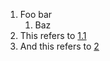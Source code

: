 1.  Foo bar
    1.  <a name='baz'></a> Baz
2.  <a name='bar'></a>This refers to [1.1](#baz)
3.  And this refers to [2](#bar)
